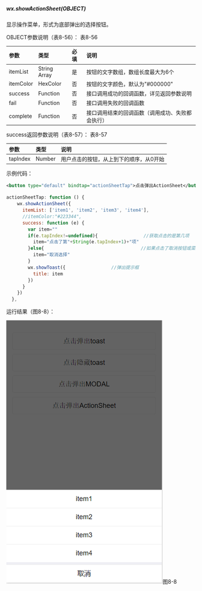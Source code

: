 ##### wx.showActionSheet(OBJECT)

显示操作菜单，形式为底部弹出的选择按钮。

OBJECT参数说明（表8-56）：
表8-56

| 参数 | 类型 | 必填 | 说明 |
| :--- | :--- | :--- | :--- |
|itemList	|String Array	|是	|按钮的文字数组，数组长度最大为6个|
|itemColor	|HexColor	|否	|按钮的文字颜色，默认为"#000000"|
|success	|Function	|否	|接口调用成功的回调函数，详见返回参数说明|
|fail	|Function	|否	|接口调用失败的回调函数|
|complete	|Function	|否	|接口调用结束的回调函数（调用成功、失败都会执行）|
success返回参数说明（表8-57）：
表8-57

| 参数 | 类型 | 说明 |
| :--- | :--- | :--- |
|tapIndex	|Number	|用户点击的按钮，从上到下的顺序，从0开始|

示例代码：

```xml
<button type="default" bindtap="actionSheetTap">点击弹出ActionSheet</button>
```

```js
actionSheetTap: function () {
    wx.showActionSheet({
      itemList: ['item1', 'item2', 'item3', 'item4'],
      //itemColor:"#223344",
      success: function (e) {
        var item=""
        if(e.tapIndex!=undefined){                 //获取点击的是第几项
          item="点击了第"+String(e.tapIndex+1)+"项"
        }else{                                    //如果点击了取消按钮或菜单以外区域，返回“取消选择”
          item="取消选择"
        }
        wx.showToast({                 //弹出提示框
          title: item
        })
      }
    })
  },
```

运行结果（图8-8）：

![](/assets/8-8.png)图8-8